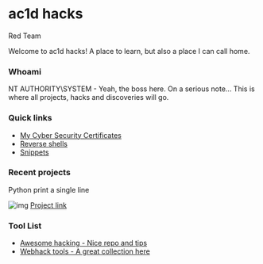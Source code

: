 # ac1d hacks
Red Team  



Welcome to ac1d hacks! A place to learn, but also a place I can call home. 

### Whoami
NT AUTHORITY\SYSTEM - Yeah, the boss here. On a serious note... This is where all projects, hacks and discoveries will go.



### Quick links
* [My Cyber Security Certificates](https://assassinukg.github.io/ac1d/certs/)
* [Reverse shells](https://assassinukg.github.io.ac1d/content/)
* [Snippets](https://assassinukg.github.io/ac1d/snippets/)

### Recent projects

Python print a single line

![img](https://camo.githubusercontent.com/33e9dc88b16feacc7e6d9defc9643fd068484c2c/68747470733a2f2f692e6962622e636f2f78586e4e4d76352f657a6769662d636f6d2d6769662d6d616b65722e676966)
[Project link](https://github.com/AssassinUKG/PythonPrintSameLine)

### Tool List
* [Awesome hacking - Nice repo and tips](https://github.com/Hack-with-Github/Awesome-Hacking)
* [Webhack tools - A great collection here](https://github.com/hahwul/WebHackersWeapons)



